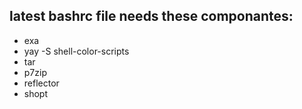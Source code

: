 ## latest bashrc file needs these componantes:

- exa
- yay -S shell-color-scripts
- tar
- p7zip
- reflector
- shopt
